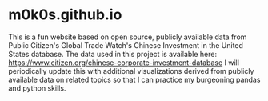 # m0k0s.github.io
This is a fun website based on open source, publicly available data from Public Citizen's Global Trade Watch's Chinese Investment in the United States database. The data used in this project is available here: https://www.citizen.org/chinese-corporate-investment-database
I will periodically update this with additional visualizations derived from publicly available data on related topics so that I can practice my burgeoning pandas and python skills.
